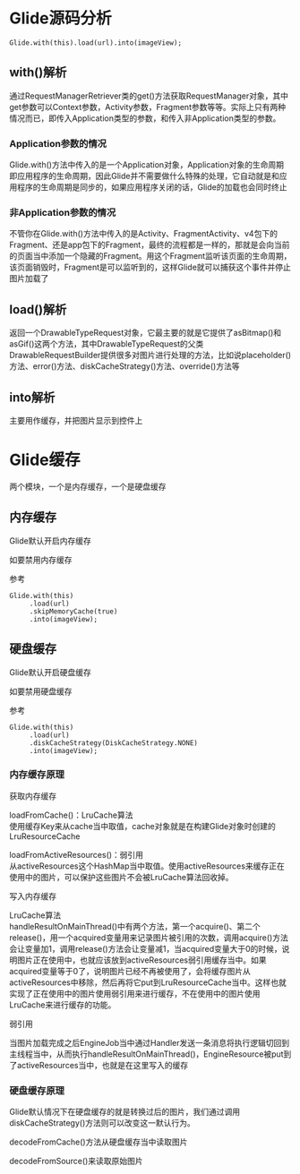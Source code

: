 # Glide源码分析

`Glide.with(this).load(url).into(imageView);`

## with()解析
通过RequestManagerRetriever类的get()方法获取RequestManager对象，其中get参数可以Context参数，Activity参数，Fragment参数等等。实际上只有两种情况而已，即传入Application类型的参数，和传入非Application类型的参数。

### Application参数的情况
Glide.with()方法中传入的是一个Application对象，Application对象的生命周期即应用程序的生命周期，因此Glide并不需要做什么特殊的处理，它自动就是和应用程序的生命周期是同步的，如果应用程序关闭的话，Glide的加载也会同时终止

### 非Application参数的情况
不管你在Glide.with()方法中传入的是Activity、FragmentActivity、v4包下的Fragment、还是app包下的Fragment，最终的流程都是一样的，那就是会向当前的页面当中添加一个隐藏的Fragment。用这个Fragment监听该页面的生命周期，该页面销毁时，Fragment是可以监听到的，这样Glide就可以捕获这个事件并停止图片加载了

## load()解析
返回一个DrawableTypeRequest对象，它最主要的就是它提供了asBitmap()和asGif()这两个方法，其中DrawableTypeRequest的父类DrawableRequestBuilder提供很多对图片进行处理的方法，比如说placeholder()方法、error()方法、diskCacheStrategy()方法、override()方法等

## into解析
主要用作缓存，并把图片显示到控件上

# Glide缓存
两个模块，一个是内存缓存，一个是硬盘缓存
## 内存缓存
Glide默认开启内存缓存

如要禁用内存缓存

参考
```
Glide.with(this)
     .load(url)
     .skipMemoryCache(true)
     .into(imageView);
```

## 硬盘缓存
Glide默认开启硬盘缓存

如要禁用硬盘缓存

参考
```
Glide.with(this)
     .load(url)
     .diskCacheStrategy(DiskCacheStrategy.NONE)
     .into(imageView);
```

### 内存缓存原理

获取内存缓存

loadFromCache()：LruCache算法  
使用缓存Key来从cache当中取值，cache对象就是在构建Glide对象时创建的LruResourceCache

loadFromActiveResources()：弱引用  
从activeResources这个HashMap当中取值。使用activeResources来缓存正在使用中的图片，可以保护这些图片不会被LruCache算法回收掉。

写入内存缓存

LruCache算法  
handleResultOnMainThread()中有两个方法，第一个acquire()、第二个release()，用一个acquired变量用来记录图片被引用的次数，调用acquire()方法会让变量加1，调用release()方法会让变量减1，当acquired变量大于0的时候，说明图片正在使用中，也就应该放到activeResources弱引用缓存当中。如果acquired变量等于0了，说明图片已经不再被使用了，会将缓存图片从activeResources中移除，然后再将它put到LruResourceCache当中。这样也就实现了正在使用中的图片使用弱引用来进行缓存，不在使用中的图片使用LruCache来进行缓存的功能。


弱引用

当图片加载完成之后EngineJob当中通过Handler发送一条消息将执行逻辑切回到主线程当中，从而执行handleResultOnMainThread()，EngineResource被put到了activeResources当中，也就是在这里写入的缓存

### 硬盘缓存原理
Glide默认情况下在硬盘缓存的就是转换过后的图片，我们通过调用diskCacheStrategy()方法则可以改变这一默认行为。

decodeFromCache()方法从硬盘缓存当中读取图片

decodeFromSource()来读取原始图片